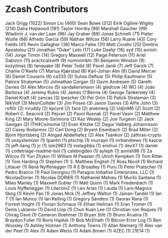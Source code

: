 Zcash Contributors
==================

Jack Grigg (1022)
Simon Liu (460)
Sean Bowe (312)
Eirik Ogilvie-Wigley (214)
Daira Hopwood (181)
Taylor Hornby (99)
Marshall Gaucher (99)
Wladimir J. van der Laan (96)
Jay Graber (89)
Jonas Schnelli (71)
Pieter Wuille (66)
Alfredo Garcia (59)
Nathan Wilcox (56)
Larry Ruane (43)
Cory Fields (41)
Kevin Gallagher (38)
Marco Falke (31)
Matt Corallo (25)
Dimitris Apostolou (21)
Jonathan "Duke" Leto (17)
Luke Dashjr (16)
syd (15)
avnish (14)
Jorge Timón (14)
Gregory Maxwell (12)
Paige Peterson (11)
Ariel Gabizon (11)
practicalswift (9)
nomnombtc (9)
Benjamin Winston (9)
kozyilmaz (8)
fanquake (8)
Peter Todd (8)
Pavel Janík (7)
Jeff Garzik (7)
Charlie O'Keefe (7)
Marius Kjærstad (6)
Karl-Johan Alm (6)
David Mercer (6)
Daniel Cousens (6)
ca333 (5)
Suhas Daftuar (5)
Philip Kaufmann (5)
Patrick Strateman (5)
Johnathan Corgan (5)
Gavin Andresen (5)
Gareth Davies (5)
Alex Morcos (5)
sandakersmann (4)
gladcow (4)
WO (4)
João Barbosa (4)
Jeremy Rubin (4)
James O'Beirne (4)
George Tankersley (4)
Daniel Kraft (4)
zancas (3)
lpescher (3)
Per Grön (3)
Patick Strateman (3)
NikVolf (3)
MeshCollider (3)
Jim Posen (3)
Jason Davies (3)
Alfie John (3)
rofl0r (2)
mruddy (2)
kpcyrd (2)
face (2)
aniemerg (2)
UdjinM6 (2)
Scott (2)
Robert C. Seacord (2)
Pejvan (2)
Pavol Rusnak (2)
Pavel Vasin (2)
Matthew King (2)
Mary Moore-Simmons (2)
Kaz Wesley (2)
Joe Turgeon (2)
Jack Gavigan (2)
ITH4Coinomia (2)
Evan Klitzke (2)
Dagur Valberg Johannsson (2)
Casey Rodarmor (2)
Carl Dong (2)
Bryant Eisenbach (2)
Brad Miller (2)
Bjorn Hjortsberg (2)
Amgad Abdelhafez (2)
Alex Tsankov (2)
zathras-crypto (1)
unsystemizer (1)
tpantin (1)
ptschip (1)
murrayn (1)
mrbandrews (1)
kazcw (1)
jeff-liang (1)
jc (1)
isle2983 (1)
instagibbs (1)
emilrus (1)
dexX7 (1)
daniel (1)
codetriage-readme-bot (1)
calebogden (1)
ayleph (1)
avnish98 (1)
Za Wilcox (1)
Yuri Zhykin (1)
William M Peaster (1)
Ulrich Kempken (1)
Tom Ritter (1)
Tom Harding (1)
Stephen (1)
S. Matthew English (1)
Ross Nicoll (1)
Richard Littauer (1)
René Nyffenegger (1)
R E Broadley (1)
Puru (1)
Peter Pratscher (1)
Pedro Branco (1)
Paul Georgiou (1)
Paragon Initiative Enterprises, LLC (1)
NicolasDorier (1)
Nicolas DORIER (1)
Nathaniel Mahieu (1)
Murilo Santana (1)
Miles Manley (1)
Maxwell Gubler (1)
Matt Quinn (1)
Mark Friedenbach (1)
Louis Nyffenegger (1)
LitecoinZ (1)
Leo Arias (1)
Lauda (1)
Lars-Magnus Skog (1)
Kevin Pan (1)
Jonas Nick (1)
Jeffrey Walton (1)
Jainan-Tandel (1)
Ian T (1)
Ian Munoz (1)
Ian Kelling (1)
Gregory Sanders (1)
Gaurav Rana (1)
Forrest Voight (1)
Florian Schmaus (1)
Ethan Heilman (1)
Eran Tromer (1)
Denis Lukianov (1)
David Llop (1)
Chun Kuan Lee (1)
Christian von Roques (1)
Chirag Davé (1)
Cameron Boehmer (1)
Bryan Stitt (1)
Bruno Arueira (1)
Braydon Fuller (1)
Boris Hajduk (1)
Bob McElrath (1)
Bitcoin Error Log (1)
Ben Woosley (1)
Ashley Holman (1)
Anthony Towns (1)
Allan Niemerg (1)
Alex van der Peet (1)
Alex (1)
Adam Weiss (1)
Adam Brown (1)
4ZEC (1)
21E14 (1)
